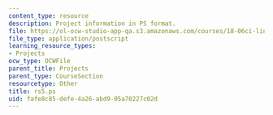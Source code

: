 ```yaml
---
content_type: resource
description: Project information in PS format.
file: https://ol-ocw-studio-app-qa.s3.amazonaws.com/courses/18-06ci-linear-algebra-communications-intensive-spring-2004/fafe8c85defe4a26abd905a70227c02d_rs5.ps
file_type: application/postscript
learning_resource_types:
- Projects
ocw_type: OCWFile
parent_title: Projects
parent_type: CourseSection
resourcetype: Other
title: rs5.ps
uid: fafe8c85-defe-4a26-abd9-05a70227c02d
---
```

